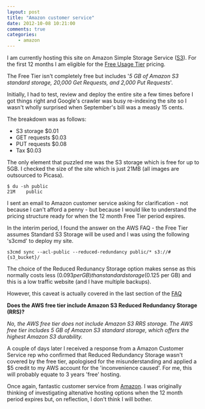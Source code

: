 ```yaml
---
layout: post
title: "Amazon customer service"
date: 2012-10-08 10:21:00
comments: true
categories:
    - amazon
---
```

I am currently hosting this site on Amazon Simple Storage Service
([S3][1]). For the first 12 months I am eligible for the
[Free Usage Tier][2] pricing.

[1]: http://aws.amazon.com/s3/
[2]: http://aws.amazon.com/free/

The Free Tier isn't completely free but includes '*5 GB of Amazon S3
standard storage, 20,000 Get Requests, and 2,000 Put Requests*'.

Initially, I had to test, review and deploy the entire site a few
times before I got things right and Google's crawler was busy
re-indexing the site so I wasn't wholly surprised when September's
bill was  a measly 15 cents.

The breakdown was as follows:

- S3 storage   $0.01
- GET requests $0.03
- PUT requests $0.08
- Tax          $0.03

The only element that puzzled me was the S3 storage which is free for
up to 5GB. I checked the size of the site which is just 21MB (all
images are outsourced to Picasa).

    $ du -sh public
    21M    public

I sent an email to Amazon customer service asking for clarification -
not because I can't afford a penny - but because I would like to
understand the pricing structure ready for when the 12 month Free Tier
period expires.

In the interim period, I found the answer on the AWS FAQ - the Free
Tier assumes Standard S3 Storage will be used and I was using the
following 's3cmd' to deploy my site.

    s3cmd sync --acl-public --reduced-redundancy public/* s3://#{s3_bucket}/

The choice of the Reduced Redunancy Storage option makes sense as this
normally costs less ($0.093 per GB) than standard storage ($0.125 per
GB) and this is a low traffic website (and I have multiple backups).

However, this caveat is actually covered in the last section of the
[FAQ][3]

[3]: http://aws.amazon.com/free/faqs/

**Does the AWS free tier include Amazon S3 Reduced Redundancy Storage
  (RRS)?**

*No, the AWS free tier does not include Amazon S3 RRS storage. The AWS
 free tier includes 5 GB of Amazon S3 standard storage, which offers
 the highest Amazon S3 durability.*

A couple of days later I received a response from a Amazon Customer
Service rep who confirmed that Reduced Redundancy Storage wasn't
covered by the free tier, apologised for the misunderstanding and
applied a $5 credit to my AWS account for the 'inconvenience
caused'. For me, this will probably equate to 3 years 'free' hosting.

Once again, fantastic customer service from [Amazon][4]. I was
originally thinking of investigating altenative hosting options when
the 12 month period expires but, on reflection, I don't think I will
bother.

[4]: http://www.nbrightside.com/blog/2005/09/29/crm/
